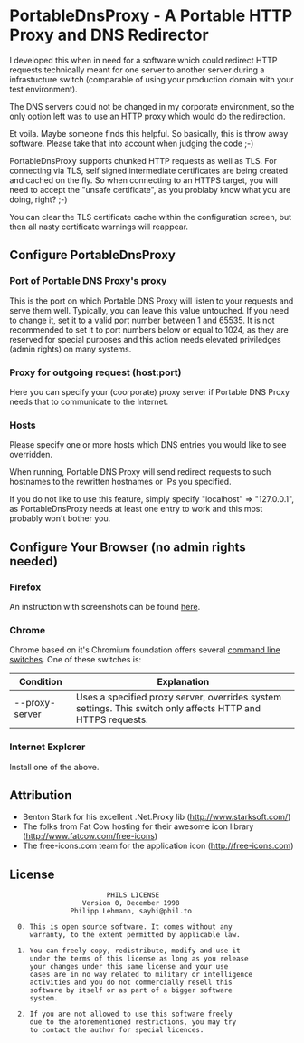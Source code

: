 # PortableDnsProxy - A Portable HTTP Proxy and DNS Redirector

I developed this when in need for a software which could redirect HTTP requests technically meant for one server to another server during a infrastucture switch (comparable of using your production domain with your test environment).

The DNS servers could not be changed in my corporate environment, so the only option left was to use an HTTP proxy which would do the redirection. 

Et voila. Maybe someone finds this helpful. So basically, this is throw away software. Please take that into account when judging the code ;-)

PortableDnsProxy supports chunked HTTP requests as well as TLS. For connecting via TLS, self signed intermediate certificates are being created and cached on the fly. So when connecting to an HTTPS target, you will need to accept the "unsafe certificate", as you problaby know what you are doing, right? ;-)

You can clear the TLS certificate cache within the configuration screen, but then all nasty certificate warnings will reappear.

## Configure PortableDnsProxy

### Port of Portable DNS Proxy's proxy

This is the port on which Portable DNS Proxy will listen to your requests and serve them well.
Typically, you can leave this value untouched. 
If you need to change it, set it to a valid port number between 1 and 65535.
It is not recommended to set it to port numbers below or equal to 1024, as they are reserved for 
special purposes and this action needs elevated priviledges (admin rights) on many systems.

### Proxy for outgoing request (host:port)

Here you can specify your (coorporate) proxy server if Portable DNS Proxy needs that to communicate to the Internet.

### Hosts

Please specify one or more hosts which DNS entries you would like to see overridden. 

When running, Portable DNS Proxy will send redirect requests to such hostnames to the rewritten hostnames or IPs you specified.

If you do not like to use this feature, simply specify "localhost" => "127.0.0.1", as
PortableDnsProxy needs at least one entry to work and this most probably won't bother you.

## Configure Your Browser (no admin rights needed)

### Firefox
An instruction with screenshots can be found [here](http://www.wikihow.com/Enter-Proxy-Settings-in-Firefox).

### Chrome

Chrome based on it's Chromium foundation offers several [command line switches](http://peter.sh/experiments/chromium-command-line-switches/). One of these switches is:

Condition | Explanation
------------- | -------------
--proxy-server | Uses a specified proxy server, overrides system settings. This switch only affects HTTP and HTTPS requests.

### Internet Explorer
Install one of the above.

## Attribution

- Benton Stark for his excellent .Net.Proxy lib (http://www.starksoft.com/)
- The folks from Fat Cow hosting for their awesome icon library (http://www.fatcow.com/free-icons)
- The free-icons.com team for the application icon (http://free-icons.com)

## License

                            PHILS LICENSE
                      Version 0, December 1998
                   Philipp Lehmann, sayhi@phil.to

      0. This is open source software. It comes without any 
         warranty, to the extent permitted by applicable law.
      
      1. You can freely copy, redistribute, modify and use it 
         under the terms of this license as long as you release 
         your changes under this same license and your use
         cases are in no way related to military or intelligence
         activities and you do not commercially resell this
         software by itself or as part of a bigger software
         system.
         
      2. If you are not allowed to use this software freely
         due to the aforementioned restrictions, you may try
         to contact the author for special licences.
